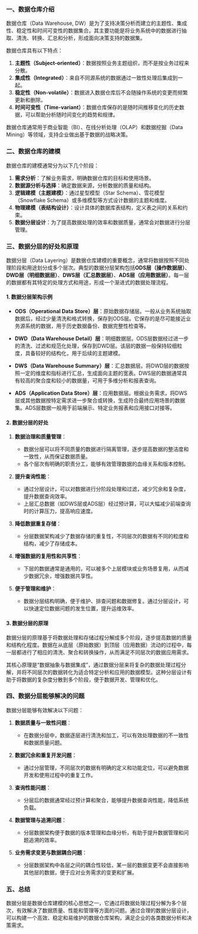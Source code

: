 ### 一、数据仓库介绍

数据仓库（Data Warehouse, DW）是为了支持决策分析而建立的主题性、集成性、稳定性和时间可变性的数据集合。其主要功能是将业务系统中的数据进行抽取、清洗、转换、汇总和分析，形成面向决策支持的数据集。

数据仓库具有以下特点：
1. **主题性（Subject-oriented）**：数据按照业务主题组织，而不是按业务过程来分散。
2. **集成性（Integrated）**：来自不同源系统的数据通过一致性处理后集成到一起。
3. **稳定性（Non-volatile）**：数据进入数据仓库后不会随操作系统的变更而频繁更新和删除。
4. **时间可变性（Time-variant）**：数据仓库保存的是随时间推移变化的历史数据，可以帮助分析随时间变化的趋势和规律。

数据仓库通常用于商业智能（BI）、在线分析处理（OLAP）和数据挖掘（Data Mining）等领域，支持企业做出基于数据的战略决策。

### 二、数据仓库的建模

数据仓库的建模通常分为以下几个阶段：

1. **需求分析**：了解业务需求，明确数据仓库的目标和使用场景。
2. **数据源分析与选择**：确定数据来源，分析数据的质量和结构。
3. **逻辑建模（主题建模）**：通过星型模型（Star Schema）、雪花模型（Snowflake Schema）或多维模型等方式设计数据的主题和维度。
4. **物理建模（表结构设计）**：设计具体的数据库表结构，定义表之间的关系和约束。
5. **数据分层设计**：为了提高数据处理的效率和数据质量，通常会对数据进行分层管理。

### 三、数据分层的好处和原理

数据分层（Data Layering）是数据仓库建模的重要概念，通常将数据按照不同处理阶段和用途划分成多个层次。典型的数据分层架构包括**ODS层（操作数据层）**、**DWD层（明细数据层）**、**DWS层（汇总数据层）**、**ADS层（应用数据层）**。每一层的数据都有其特定的处理方式和用途，形成一个渐进式的数据处理流程。

#### 1. 数据分层架构示例

- **ODS（Operational Data Store）层**：原始数据存储层。一般从业务系统抽取数据后，经过少量清洗和格式转换，保存到ODS层。它保存的是尽可能接近业务源系统的数据，用于历史数据备份、数据完整性检查等。

- **DWD（Data Warehouse Detail）层**：明细数据层。ODS层数据经过进一步的清洗、过滤和规范化处理，保存到DWD层。该层的数据一般保持较细粒度，具备较好的结构化，用于后续的主题建模。

- **DWS（Data Warehouse Summary）层**：汇总数据层。将DWD层的数据按照一定的维度和指标进行汇总，生成面向主题的宽表。DWS层的数据通常具有较高的聚合度和较小的数据量，可用于多维分析和报表查询。

- **ADS（Application Data Store）层**：应用数据层。根据业务需求，将DWS层或其他数据按特定需求进一步聚合或转换，生成符合最终应用场景的数据集。ADS层数据一般用于前端展示、特定业务报表和应用接口对接等。

#### 2. 数据分层的好处

1. **数据治理和质量管理**：
   - 数据分层可以将不同质量的数据进行隔离管理，逐步提高数据的整洁度和一致性，从而保证数据质量。
   - 各个层次有明确的职责分工，能够有效管理数据的血缘关系和版本控制。

2. **提升查询性能**：
   - 通过分层设计，可以对数据进行分阶段处理和过滤，减少冗余和复杂度，提升数据查询效率。
   - 上层汇总数据（如DWS层或ADS层）经过预计算，可以大幅减少前端查询时的计算压力，提高响应速度。

3. **降低数据重复存储**：
   - 分层数据架构减少了数据存储的重复性，不同层次的数据有不同的粒度和结构，减少了存储成本。

4. **增强数据的复用性和共享性**：
   - 下层的数据通常是通用的，可以被多个上层模块或业务场景复用，从而减少数据冗余，增强数据共享性。

5. **便于管理和维护**：
   - 数据分层结构明确，便于维护、排查问题和数据修复。通过分层设计，可以快速定位数据问题的发生位置，提升运维效率。

#### 3. 数据分层的原理

数据分层的原理基于将数据处理和存储过程分解成多个阶段，逐步提高数据的质量和结构化程度。数据在从底层（原始数据）到顶层（应用数据）流动的过程中，每一层都进行了相应的清洗、聚合和转换操作，从而满足不同层次的数据应用需求。

其核心原理是“数据抽象与数据集成”，通过数据分层来将复杂的数据处理过程分解，并将不同层次的数据转化为适合特定分析和应用的数据模型。这种分层设计有助于将数据的复杂度分散到多个阶段，便于数据开发、管理和优化。

### 四、数据分层能够解决的问题

数据分层能够有效解决以下问题：

1. **数据质量与一致性问题**：
   - 在数据分层中，数据逐层进行清洗和加工，可以有效处理数据的不一致性和数据质量问题。

2. **数据冗余和重复开发问题**：
   - 通过分层管理，不同层次的数据有明确的定义和功能定位，可以避免数据开发和使用过程中的重复工作。

3. **查询性能问题**：
   - 分层后的数据通常经过预计算和聚合，能够提升数据查询性能，降低系统负载。

4. **数据管理与追溯问题**：
   - 分层数据架构便于数据的版本管理和血缘分析，有助于提升数据管理和问题追溯的效率。

5. **业务需求变更与数据耦合问题**：
   - 分层数据架构中各层之间的耦合性较低，某一层的数据变更不会直接影响其他层的数据，便于应对业务需求的变更和扩展。

### 五、总结

数据分层是数据仓库建模的核心思想之一，它通过将数据处理过程分解为多个层次，有效解决了数据质量、性能和管理等方面的问题。通过合理的数据分层设计，可以构建一个高效、稳定和易维护的数据仓库架构，满足企业的各类数据分析和决策需求。
